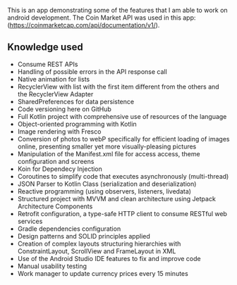 This is an app demonstrating some of the features that I am able to work on android development. The Coin Market API was used in this app: (https://coinmarketcap.com/api/documentation/v1/).

## Knowledge used
- Consume REST APIs
- Handling of possible errors in the API response call
- Native animation for lists
- RecyclerView with list with the first item different from the others and the RecyclerView Adapter
- SharedPreferences for data persistence
- Code versioning here on GitHub
- Full Kotlin project with comprehensive use of resources of the language
- Object-oriented programming with Kotlin
- Image rendering with Fresco
- Conversion of photos to webP specifically for efficient loading of images online, presenting smaller yet more visually-pleasing pictures
- Manipulation of the Manifest.xml file for access access, theme configuration and screens
- Koin for Dependecy Injection
- Coroutines to simplify code that executes asynchronously (multi-thread)
- JSON Parser to Kotlin Class (serialization and deserialization)
- Reactive programming (using observers, listeners, livedata)
- Structured project with MVVM and clean architecture using Jetpack Architecture Components
- Retrofit configuration, a type-safe HTTP client to consume RESTful web services
- Gradle dependencies configuration
- Design patterns and SOLID principles applied
- Creation of complex layouts structuring hierarchies with ConstraintLayout, ScrollView and FrameLayout in XML
- Use of the Android Studio IDE features to fix and improve code
- Manual usability testing
- Work manager to update currency prices every 15 minutes
